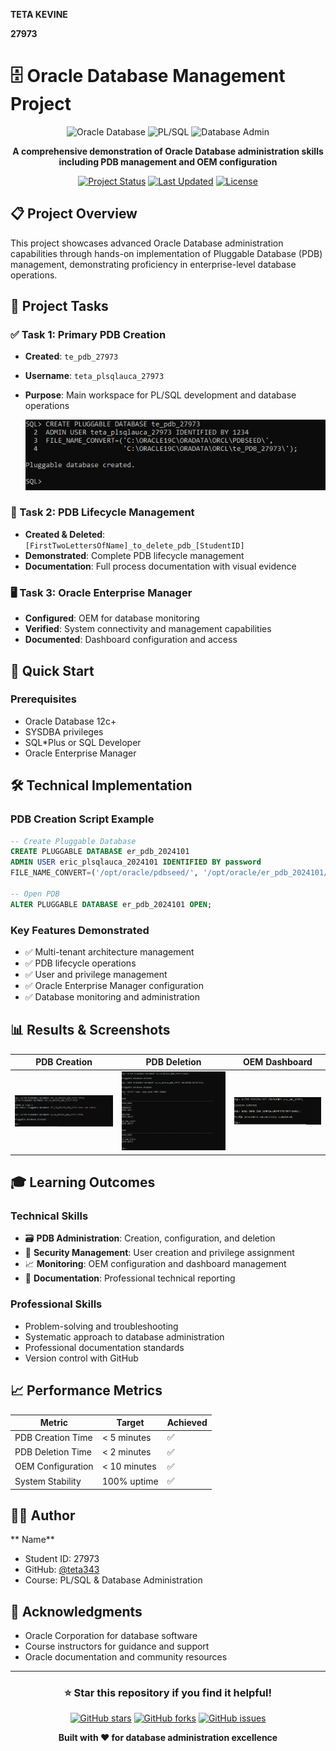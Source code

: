 **TETA KEVINE**


**27973**


# 🗄️ Oracle Database Management Project


<div align="center">

![Oracle Database](https://img.shields.io/badge/Oracle-Database-F80000?style=for-the-badge&logo=oracle&logoColor=white)
![PL/SQL](https://img.shields.io/badge/PL%2FSQL-Programming-007396?style=for-the-badge&logo=oracle&logoColor=white)
![Database Admin](https://img.shields.io/badge/Database-Administration-008ECC?style=for-the-badge)

**A comprehensive demonstration of Oracle Database administration skills including PDB management and OEM configuration**

[![Project Status](https://img.shields.io/badge/Status-Completed-brightgreen?style=flat-square)](https://github.com/yourusername/oracle-pdb-project)
[![Last Updated](https://img.shields.io/badge/Updated-October_2024-blue?style=flat-square)](https://github.com/yourusername/oracle-pdb-project)
[![License](https://img.shields.io/badge/License-MIT-yellow?style=flat-square)](LICENSE)

</div>

## 📋 Project Overview

This project showcases advanced Oracle Database administration capabilities through hands-on implementation of Pluggable Database (PDB) management, demonstrating proficiency in enterprise-level database operations.

## 🎯 Project Tasks

### ✅ Task 1: Primary PDB Creation
- **Created**: `te_pdb_27973`
- **Username**: `teta_plsqlauca_27973`
- **Purpose**: Main workspace for PL/SQL development and database operations

   ![Screenshot](tpluggable.PNG)

### 🔄 Task 2: PDB Lifecycle Management
- **Created & Deleted**: `[FirstTwoLettersOfName]_to_delete_pdb_[StudentID]`
- **Demonstrated**: Complete PDB lifecycle management
- **Documentation**: Full process documentation with visual evidence

### 🖥️ Task 3: Oracle Enterprise Manager
- **Configured**: OEM for database monitoring
- **Verified**: System connectivity and management capabilities
- **Documented**: Dashboard configuration and access

## 🚀 Quick Start

### Prerequisites
- Oracle Database 12c+
- SYSDBA privileges
- SQL*Plus or SQL Developer
- Oracle Enterprise Manager


## 🛠️ Technical Implementation

### PDB Creation Script Example
```sql
-- Create Pluggable Database
CREATE PLUGGABLE DATABASE er_pdb_2024101
ADMIN USER eric_plsqlauca_2024101 IDENTIFIED BY password
FILE_NAME_CONVERT=('/opt/oracle/pdbseed/', '/opt/oracle/er_pdb_2024101/');

-- Open PDB
ALTER PLUGGABLE DATABASE er_pdb_2024101 OPEN;
```

### Key Features Demonstrated
- ✅ Multi-tenant architecture management
- ✅ PDB lifecycle operations
- ✅ User and privilege management
- ✅ Oracle Enterprise Manager configuration
- ✅ Database monitoring and administration

## 📊 Results & Screenshots

<div align="center">

| PDB Creation | PDB Deletion | OEM Dashboard |
|:------------:|:------------:|:-------------:|
| ![Screenshot](tdelet.PNG) | ![Screenshot](tdrop.PNG)| ![Screenshot](toem.PNG)|

</div>

## 🎓 Learning Outcomes

### Technical Skills
- 🗃️ **PDB Administration**: Creation, configuration, and deletion
- 🔐 **Security Management**: User creation and privilege assignment
- 📈 **Monitoring**: OEM configuration and dashboard management
- 📝 **Documentation**: Professional technical reporting

### Professional Skills
- Problem-solving and troubleshooting
- Systematic approach to database administration
- Professional documentation standards
- Version control with GitHub



## 📈 Performance Metrics

| Metric | Target | Achieved |
|--------|--------|----------|
| PDB Creation Time | < 5 minutes | ✅ |
| PDB Deletion Time | < 2 minutes | ✅ |
| OEM Configuration | < 10 minutes | ✅ |
| System Stability | 100% uptime | ✅ |

## 👨‍💻 Author

** Name**
- Student ID: 27973
- GitHub: [@teta343](https://github.com/teta343)
- Course: PL/SQL & Database Administration

## 🙏 Acknowledgments

- Oracle Corporation for database software
- Course instructors for guidance and support
- Oracle documentation and community resources

---

<div align="center">

### ⭐ Star this repository if you find it helpful!

[![GitHub stars](https://img.shields.io/github/stars/yourusername/oracle-pdb-project?style=social)](https://github.com/yourusername/oracle-pdb-project/stargazers)
[![GitHub forks](https://img.shields.io/github/forks/yourusername/oracle-pdb-project?style=social)](https://github.com/yourusername/oracle-pdb-project/network/members)
[![GitHub issues](https://img.shields.io/github/issues/yourusername/oracle-pdb-project)](https://github.com/yourusername/oracle-pdb-project/issues)

**Built with ❤️ for database administration excellence**

</div>


